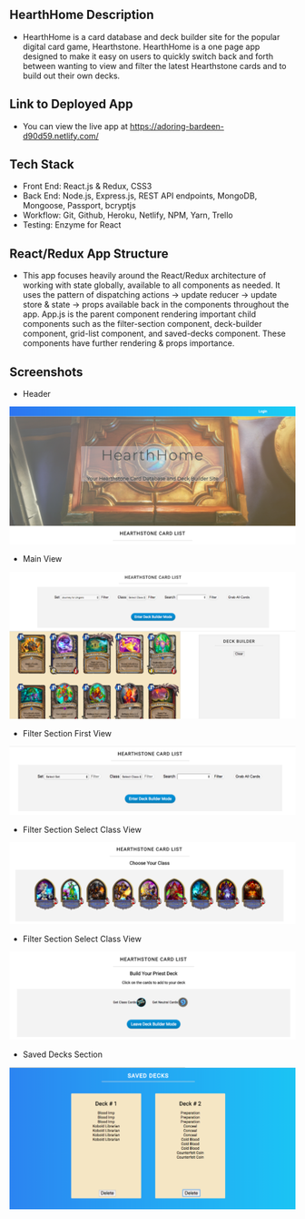 ## HearthHome Description

- HearthHome is a card database and deck builder site for the popular digital card game, Hearthstone.  HearthHome is a one page app designed to make it easy on users to quickly switch back and forth between wanting to view and filter the latest Hearthstone cards and to build out their own decks.  

## Link to Deployed App

- You can view the live app at https://adoring-bardeen-d90d59.netlify.com/ 

## Tech Stack

* Front End: React.js & Redux, CSS3
* Back End: Node.js, Express.js, REST API endpoints, MongoDB, Mongoose, Passport, bcryptjs
* Workflow: Git, Github, Heroku, Netlify, NPM, Yarn, Trello
* Testing: Enzyme for React

## React/Redux App Structure

* This app focuses heavily around the React/Redux architecture of working with state globally, available to all components as needed.  It uses the pattern of dispatching actions -> update reducer -> update store & state -> props available back in the components throughout the app.  App.js is the parent component rendering important child components such as the filter-section component, deck-builder component, grid-list component, and saved-decks component.  These components have further rendering & props importance.

## Screenshots


- Header 

![Header](screenshots/hearthhome-header-view.png "Landing Page Header")

- Main View

![Main View](screenshots/hearthhome-main-view.png "Main View of Card List & Deck Builder")

- Filter Section First View

![Filter Section 1](screenshots/hearthhome-filter.png "Filter Section First View")

- Filter Section Select Class View

![Filter Section 2](screenshots/choose-class-mode.png "Filter Section Select Class View")

- Filter Section Select Class View

![Filter Section 3](screenshots/build-deck-mode.png "Filter Section Deck Build View")

- Saved Decks Section

![Saved Decks](screenshots/hearthhome-saved-section.png "Saved Decks Section")
